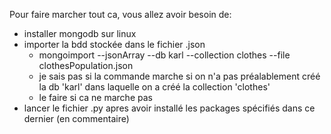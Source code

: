 Pour faire marcher tout ca, vous allez avoir besoin de:
- installer mongodb sur linux
- importer la bdd stockée dans le fichier .json
  - mongoimport --jsonArray --db karl --collection clothes --file clothesPopulation.json
  - je sais pas si la commande marche si on n'a pas préalablement créé la db 'karl' dans laquelle on a créé la collection 'clothes'
  - le faire si ca ne marche pas
- lancer le fichier .py apres avoir installé les packages spécifiés dans ce dernier (en commentaire)

